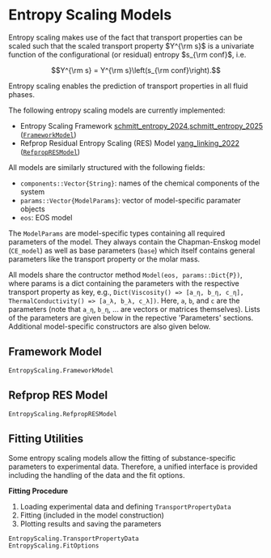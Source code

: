 # Entropy Scaling Models

Entropy scaling makes use of the fact that transport properties can be scaled such that the
scaled transport property $Y^{\rm s}$ is a univariate function of the configurational (or 
residual) entropy $s_{\rm conf}$, i.e. 

$$Y^{\rm s} = Y^{\rm s}\left(s_{\rm conf}\right).$$

Entropy scaling enables the prediction of transport properties in all fluid phases.

The following entropy scaling models are currently implemented:

- Entropy Scaling Framework [schmitt_entropy_2024,schmitt_entropy_2025](@cite) ([`FrameworkModel`](@ref))
- Refprop Residual Entropy Scaling (RES) Model [yang_linking_2022](@cite) ([`RefpropRESModel`](@ref))

All models are similarly structured with the following fields:

- `components::Vector{String}`: names of the chemical components of the system
- `params::Vector{ModelParams}`: vector of model-specific paramater objects
- `eos`: EOS model

The `ModelParams` are model-specific types containing all required parameters of the model.
They always contain the Chapman-Enskog model (`CE_model`) as well as base parameters (`base`)
which itself contains general parameters like the transport property or the molar mass.

All models share the contructor method `Model(eos, params::Dict{P})`, where params is a dict 
containing the parameters with the respective transport property as key, e.g., 
`Dict(Viscosity() => [a_η, b_η, c_η], ThermalConductivity() => [a_λ, b_λ, c_λ])`.
Here, `a`, `b`, and `c` are the parameters (note that `a_η`, `b_η`, ... are vectors or matrices themselves).
Lists of the parameters are given below in the repective 'Parameters' sections.
Additional model-specific constructors are also given below.

## Framework Model
```@docs
EntropyScaling.FrameworkModel
```

## Refprop RES Model
```@docs
EntropyScaling.RefpropRESModel
```

## Fitting Utilities

Some entropy scaling models allow the fitting of substance-specific parameters to experimental data.
Therefore, a unified interface is provided including the handling of the data and the fit options.

**Fitting Procedure**

1. Loading experimental data and defining `TransportPropertyData`
2. Fitting (included in the model construction)
3. Plotting results and saving the parameters

```@docs
EntropyScaling.TransportPropertyData
EntropyScaling.FitOptions
```

